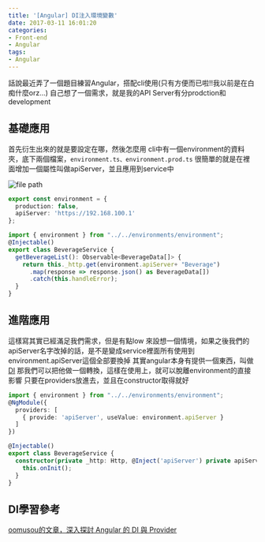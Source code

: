 ```yaml
---
title: '[Angular] DI注入環境變數'
date: 2017-03-11 16:01:20
categories:
- Front-end
- Angular
tags:
- Angular
---
```


話說最近弄了一個題目練習Angular，搭配cli使用(只有方便而已啦!!我以前是在白痴什麼orz...)
自己想了一個需求，就是我的API Server有分prodction和development

<!--more-->

## 基礎應用
首先衍生出來的就是要設定在哪，然後怎麼用
cli中有一個environment的資料夾，底下兩個檔案，`environment.ts、environment.prod.ts`
很簡單的就是在裡面增加一個屬性叫做apiServer，並且應用到service中

![file path](filePath.png)

``` typescript
export const environment = {
  production: false,
  apiServer: 'https://192.168.100.1'
};

import { environment } from "../../environments/environment";
@Injectable()
export class BeverageService {
  getBeverageList(): Observable<BeverageData[]> {
    return this._http.get(environment.apiServer+ "Beverage")
      .map(response => response.json() as BeverageData[])
      .catch(this.handleError);
  }
}
```

## 進階應用
這樣寫其實已經滿足我們需求，但是有點low
來設想一個情境，如果之後我們的apiServer名字改掉的話，是不是變成service裡面所有使用到environment.apiServer這個全部要換掉
其實angular本身有提供一個東西，叫做[DI](https://angular.io/docs/ts/latest/cookbook/dependency-injection.html#!#usevalue)
那我們可以把他做一個轉換，這樣在使用上，就可以脫離environment的直接影響
只要在providers放進去，並且在constructor取得就好

```typescript
import { environment } from "../../environments/environment";
@NgModule({
  providers: [
    { provide: 'apiServer', useValue: environment.apiServer }
  ]
})

@Injectable()
export class BeverageService {
  constructor(private _http: Http, @Inject('apiServer') private apiServer: string) {
    this.onInit();
  }
}
```

## DI學習參考
[oomusou的文章，深入探討 Angular 的 DI 與 Provider](http://oomusou.io/angular/angular-di/)